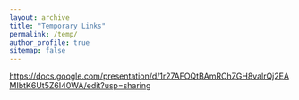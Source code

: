 ```yaml
---
layout: archive
title: "Temporary Links"
permalink: /temp/
author_profile: true
sitemap: false
---
```


https://docs.google.com/presentation/d/1r27AFOQtBAmRChZGH8valrQj2EAMIbtK6Ut5Z6I40WA/edit?usp=sharing
